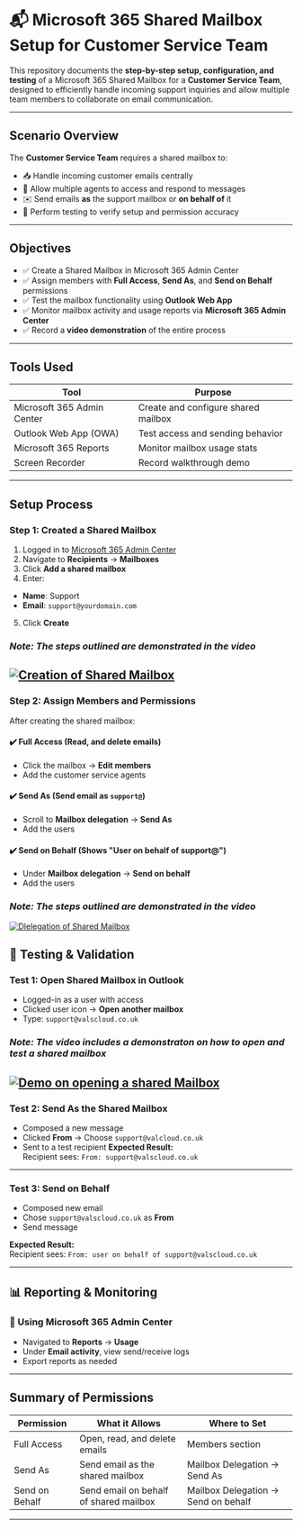 # 📬 Microsoft 365 Shared Mailbox Setup for Customer Service Team

This repository documents the **step-by-step setup, configuration, and testing** of a Microsoft 365 Shared Mailbox for a **Customer Service Team**, 
designed to efficiently handle incoming support inquiries and allow multiple team members to collaborate on email communication.

---

##  Scenario Overview

The **Customer Service Team** requires a shared mailbox to:

- 📥 Handle incoming customer emails centrally
- 👥 Allow multiple agents to access and respond to messages
- ✉️ Send emails **as** the support mailbox or **on behalf of** it
- 🧪 Perform testing to verify setup and permission accuracy

---

##  Objectives

- ✅ Create a Shared Mailbox in Microsoft 365 Admin Center
- ✅ Assign members with **Full Access**, **Send As**, and **Send on Behalf** permissions
- ✅ Test the mailbox functionality using **Outlook Web App**
- ✅ Monitor mailbox activity and usage reports via **Microsoft 365 Admin Center** 
- ✅ Record a **video demonstration** of the entire process

---

##  Tools Used

| Tool | Purpose |
|------|---------|
| Microsoft 365 Admin Center | Create and configure shared mailbox |
| Outlook Web App (OWA) | Test access and sending behavior |
| Microsoft 365 Reports | Monitor mailbox usage stats |
| Screen Recorder | Record walkthrough demo |

---

##  Setup Process 

### Step 1: Created a Shared Mailbox

1. Logged in to [Microsoft 365 Admin Center](https://admin.microsoft.com)
2. Navigate to **Recipients** → **Mailboxes**
3. Click **Add a shared mailbox**
4. Enter:
- **Name**: Support
- **Email**: `support@yourdomain.com`
5. Click **Create**

### *_Note: The steps outlined are demonstrated in the video_*
[![Creation of Shared Mailbox](https://cdn.pixabay.com/photo/2018/08/10/15/39/email-3597088_1280.jpg)](https://youtu.be/IAVqTLHW-fo)
---

### Step 2: Assign Members and Permissions

After creating the shared mailbox:

#### ✔️ Full Access (Read, and delete emails)
- Click the mailbox → **Edit members**
- Add the customer service agents

#### ✔️ Send As (Send email as `support@`)
- Scroll to **Mailbox delegation** → **Send As**
- Add the users

#### ✔️ Send on Behalf (Shows "User on behalf of support@")
- Under **Mailbox delegation** → **Send on behalf**
- Add the users

### *_Note: The steps outlined are demonstrated in the video_* 
[![Dlelegation of Shared Mailbox](https://cdn.pixabay.com/photo/2017/11/17/09/37/finger-2956974_1280.jpg)](https://youtu.be/bF3IkKXMFG8)

## 🧪 Testing & Validation

### Test 1: Open Shared Mailbox in Outlook

- Logged-in as a user with access
- Clicked user icon → **Open another mailbox**
- Type: `support@valscloud.co.uk`

### *_Note: The video includes a demonstraton on how to open and test a shared mailbox_*
[![Demo on opening a shared Mailbox](https://cdn.pixabay.com/photo/2019/02/13/10/00/contact-3994018_960_720.jpg)](https://youtu.be/_hiVYzky8hU)
---

### Test 2: Send As the Shared Mailbox

- Composed a new message
- Clicked **From** → Choose `support@valcloud.co.uk`
- Sent to a test recipient
**Expected Result:**  
Recipient sees: `From: support@valscloud.co.uk`
---

### Test 3: Send on Behalf

- Composed new email
- Chose `support@valscloud.co.uk` as **From**
- Send message

**Expected Result:**  
Recipient sees: `From: user on behalf of support@valscloud.co.uk`

---


## 📊 Reporting & Monitoring

### 🔸 Using Microsoft 365 Admin Center
- Navigated to **Reports** → **Usage**
- Under **Email activity**, view send/receive logs
- Export reports as needed

---

##  Summary of Permissions

| Permission | What it Allows | Where to Set |
|------------|----------------|--------------|
| Full Access | Open, read, and delete emails | Members section |
| Send As | Send email as the shared mailbox | Mailbox Delegation → Send As |
| Send on Behalf | Send email on behalf of shared mailbox | Mailbox Delegation → Send on behalf |

---


